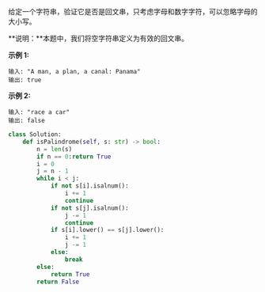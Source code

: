 给定一个字符串，验证它是否是回文串，只考虑字母和数字字符，可以忽略字母的大小写。

**说明：**本题中，我们将空字符串定义为有效的回文串。

**示例 1:**

```
输入: "A man, a plan, a canal: Panama"
输出: true
```

**示例 2:**

```
输入: "race a car"
输出: false
```

```python
class Solution:
    def isPalindrome(self, s: str) -> bool:
        n = len(s)
        if n == 0:return True
        i = 0
        j = n - 1
        while i < j:
            if not s[i].isalnum():
                i += 1
                continue
            if not s[j].isalnum():
                j -= 1
                continue
            if s[i].lower() == s[j].lower():
                i += 1
                j -= 1
            else:
                break
        else:
            return True
        return False  
```

